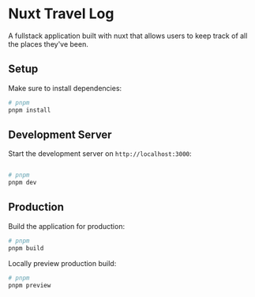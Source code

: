 # Nuxt Travel Log

A fullstack application built with nuxt that allows users to keep track of all the places they've been.

## Setup

Make sure to install dependencies:

```bash
# pnpm
pnpm install
```

## Development Server

Start the development server on `http://localhost:3000`:

```bash

# pnpm
pnpm dev
```

## Production

Build the application for production:

```bash
# pnpm
pnpm build
```

Locally preview production build:

```bash
# pnpm
pnpm preview
```
